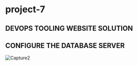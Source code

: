 # project-7
## DEVOPS TOOLING WEBSITE SOLUTION



## CONFIGURE THE DATABASE SERVER

![Capture2](https://user-images.githubusercontent.com/108102087/190636487-dc70a3f5-0537-4fbc-a37a-4d01e508d1b2.PNG)
